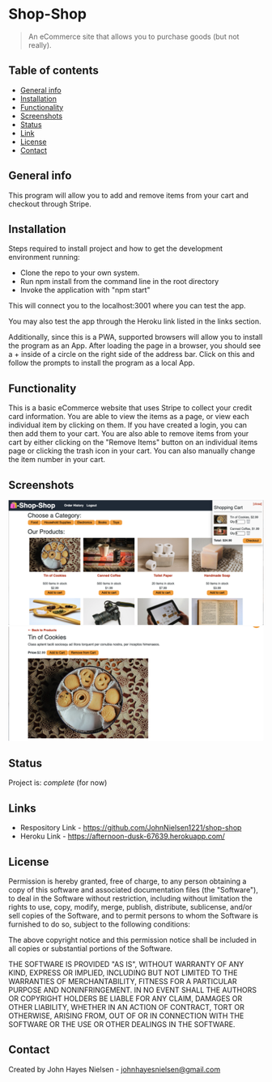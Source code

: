 # Shop-Shop
>An eCommerce site that allows you to purchase goods (but not really).

## Table of contents
* [General info](#general-info)
* [Installation](#installation)
* [Functionality](#functionality)
* [Screenshots](#screenshots)
* [Status](#status)
* [Link](#link)
* [License](#license)
* [Contact](#contact)

## General info
This program will allow you to add and remove items from your cart and checkout through Stripe.

## Installation
Steps required to install project and how to get the development environment running:

- Clone the repo to your own system.
- Run npm install from the command line in the root directory
- Invoke the application with "npm start"

This will connect you to the localhost:3001 where you can test the app.

You may also test the app through the Heroku link listed in the links section.

Additionally, since this is a PWA, supported browsers will allow you to install the program as an App. After loading the page in a browser, you should see a + inside of a circle on the right side of the address bar. Click on this and follow the prompts to install the program as a local App.

## Functionality
This is a basic eCommerce website that uses Stripe to collect your credit card information. You are able to view the items as a page, or view each individual item by clicking on them. If you have created a login, you can then add them to your cart. You are also able to remove items from your cart by either clicking on the "Remove Items" button on an individual items page or clicking the trash icon in your cart. You can also manually change the item number in your cart.

## Screenshots
![Shop Home](shop-ss-1.png)
![Shop Single Item](shop-ss-2.png)

## Status
Project is: _complete_ (for now)

## Links
 - Respository Link - https://github.com/JohnNielsen1221/shop-shop
 - Heroku Link - https://afternoon-dusk-67639.herokuapp.com/

## License
Permission is hereby granted, free of charge, to any person obtaining a copy of this software and associated documentation files (the "Software"), to deal in the Software without restriction, including without limitation the rights to use, copy, modify, merge, publish, distribute, sublicense, and/or sell copies of the Software, and to permit persons to whom the Software is furnished to do so, subject to the following conditions:

The above copyright notice and this permission notice shall be included in all copies or substantial portions of the Software.

THE SOFTWARE IS PROVIDED "AS IS", WITHOUT WARRANTY OF ANY KIND, EXPRESS OR IMPLIED, INCLUDING BUT NOT LIMITED TO THE WARRANTIES OF MERCHANTABILITY, FITNESS FOR A PARTICULAR PURPOSE AND NONINFRINGEMENT. IN NO EVENT SHALL THE AUTHORS OR COPYRIGHT HOLDERS BE LIABLE FOR ANY CLAIM, DAMAGES OR OTHER LIABILITY, WHETHER IN AN ACTION OF CONTRACT, TORT OR OTHERWISE, ARISING FROM, OUT OF OR IN CONNECTION WITH THE SOFTWARE OR THE USE OR OTHER DEALINGS IN THE SOFTWARE.

## Contact
Created by John Hayes Nielsen - johnhayesnielsen@gmail.com